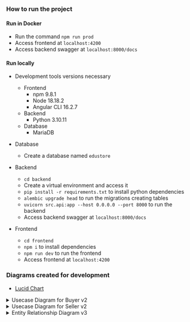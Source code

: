 ### How to run the project
#### Run in Docker
- Run the command `npm run prod`
- Access frontend at `localhost:4200`
- Access backend swagger at `localhost:8000/docs`
#### Run locally

- Development tools versions necessary
    - Frontend
        - npm 9.8.1
        - Node 18.18.2
        - Angular CLI 16.2.7
    - Backend
        - Python 3.10.11
    - Database
        - MariaDB 
- Database
    - Create a database named `edustore`
- Backend
    - `cd backend`
    - Create a virtual environment and access it
    - `pip install -r requirements.txt` to install python dependencies
    - `alembic upgrade head` to run the migrations creating tables
    - `uvicorn src.api:app --host 0.0.0.0 --port 8000` to run the backend
    - Access backend swagger at `localhost:8000/docs`
    
- Frontend
    - `cd frontend`
    - `npm i` to install dependencies
    - `npm run dev` to run the frontend
    - Access frontend at `localhost:4200`

### Diagrams created for development

- [Lucid Chart](https://lucid.app/lucidchart/f67a5eec-203f-4507-9084-23cb426f1bd7/edit?viewport_loc=-5038%2C-1120%2C3328%2C1939%2C19zaafkJCjLk&invitationId=inv_eaf16723-3c44-41c7-99b5-4c6c6eba3c9c)
<details>
<summary>Usecase Diagram for Buyer v2</summary>

![UseCase for Buyer](idea/diagrams/UseCase/v2_UseCase_Buyer.png)
</details>
<details>
<summary>Usecase Diagram for Seller v2</summary>

![UseCase for Seller](idea/diagrams/UseCase/v2_UseCase_Seller.png)
</details>
<details>
<summary>Entity Relationship Diagram v3</summary>

![ER](idea/diagrams/ER/v3_ER.png)
</details>